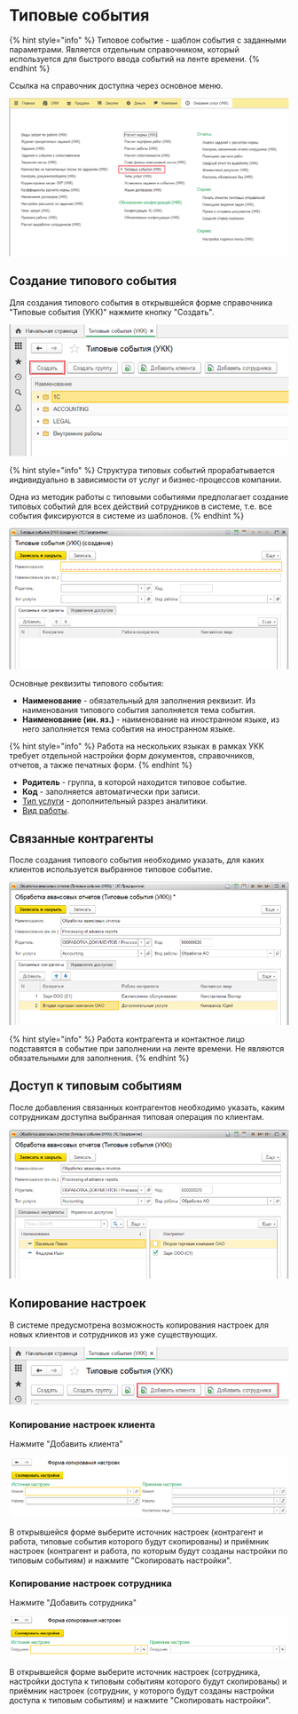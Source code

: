 # Типовые события

{% hint style="info" %}
Типовое событие - шаблон события с заданными параметрами. Является отдельным справочником, который используется для быстрого ввода событий на ленте времени.
{% endhint %}

Ссылка на справочник доступна через основное меню.

![](.gitbook/assets/image%20%2828%29.png)

## Создание типового события

Для создания типового события в открывшейся форме справочника "Типовые события \(УКК\)" нажмите кнопку "Создать".

![](.gitbook/assets/image%20%2830%29.png)

{% hint style="info" %}
Структура типовых событий прорабатывается индивидуально в зависимости от услуг и бизнес-процессов компании.

Одна из методик работы с типовыми событиями предполагает создание типовых событий для всех действий сотрудников в системе, т.е. все события фиксируются в системе из шаблонов.
{% endhint %}

![](.gitbook/assets/image%20%282%29.png)

Основные реквизиты типового события:

* **Наименование** - обязательный для заполнения реквизит. Из наименования типового события заполняется тема события.
* **Наименование \(ин. яз.\)** - наименование на иностранном языке, из него заполняется тема события на иностранном языке.

{% hint style="info" %}
Работа на нескольких языках в рамках УКК требует отдельной настройки форм документов, справочников, отчетов, а также печатных форм.
{% endhint %}

* **Родитель** - группа, в которой находится типовое событие.
* **Код** - заполняется автоматически при записи.
* [Тип услуги](analitika/dopolnitelnye-razrezy-analitiki.md) - дополнительный разрез аналитики.
* [Вид работы](raboty/vidy-rabot.md).

## Связанные контрагенты

После создания типового события необходимо указать, для каких клиентов используется выбранное типовое событие.

![](.gitbook/assets/image%20%2824%29.png)

{% hint style="info" %}
Работа контрагента и контактное лицо подставятся в событие при заполнении на ленте времени. Не являются обязательными для заполнения.
{% endhint %}

## Доступ к типовым событиям

После добавления связанных контрагентов необходимо указать, каким сотрудникам доступна выбранная типовая операция по клиентам.

![](.gitbook/assets/image%20%2829%29.png)

## Копирование настроек

В системе предусмотрена возможность копирования настроек для новых клиентов и сотрудников из уже существующих.

![](.gitbook/assets/image%20%2845%29.png)

### Копирование настроек клиента

Нажмите "Добавить клиента"

![](.gitbook/assets/image%20%2852%29.png)

В открывшейся форме выберите источник настроек \(контрагент и работа, типовые события которого будут скопированы\) и приёмник настроек \(контрагент и работа, по которым будут созданы настройки по типовым событиям\) и нажмите "Скопировать настройки".

### Копирование настроек сотрудника

Нажмите "Добавить сотрудника"

![](.gitbook/assets/image%20%2822%29.png)

В открывшейся форме выберите источник настроек \(сотрудника, настройки доступа к типовым событиям которого будут скопированы\) и приёмник настроек \(сотрудник, у которого будут созданы настройки доступа к типовым событиям\) и нажмите "Скопировать настройки".

